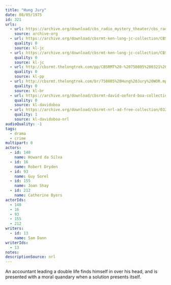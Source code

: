 ```yaml
---
title: "Hung Jury"
date: 08/05/1975
id: 321
urls: 
  - url: https://archive.org/download/cbs_radio_mystery_theater/cbs_radio_mystery_theater-0301-0350.zip/cbs_radio_mystery_theater-0301-0350%2Fcbsrmt_0321_hung_jury.mp3
    source: archive-org
  - url: https://archive.org/download/cbsrmt-ken-long-jc-collection/CBSRMT - 750805 0321 Hung Jury vbr kb2_jc.mp3
    quality: 0
    source: kl-jc
  - url: https://archive.org/download/cbsrmt-ken-long-jc-collection/CBSRMT - 750805 0321 Hung Jury vbr kb_jc.mp3
    quality: 0
    source: kl-jc
  - url: http://cbsrmt.thelongtrek.com/pp/CBSRMT%20-%20750805%200321%20Hung%20Jury_pp.mp3
    quality: 0
    source: kl-pp
  - url: http://cbsrmt.thelongtrek.com/br/750805%20Hung%20Jury%20WOR.mp3
    quality: 0
    source: kl-br
  - url: https://archive.org/download/cbsrmt-david-oxford-boa-collection/CBSRMT-750805-0321-Hung-Jury-(128-44)_KIXI-{BoA}.mp3
    quality: 0
    source: kl-davidoboa
  - url: https://archive.org/download/cbsrmt-nrl-ad-free-collection/0321%20CBSRMT-750805-0321-Hung-Jury-(128-44)_KIXI-%7BBoA%7D%20(no%20ads).mp3
    quality: 1
    source: kl-davidoboa-nrl
audioQuality: -1
tags: 
  - drama
  - crime
multipart: 0
actors:  
  - id: 140
    name: Howard da Silva  
  - id: 16
    name: Robert Dryden  
  - id: 93
    name: Guy Sorel  
  - id: 155
    name: Joan Shay  
  - id: 212
    name: Catherine Byers
actorIds:  
  - 140  
  - 16  
  - 93  
  - 155  
  - 212
writers:  
  - id: 13
    name: Sam Dann
writerIds:  
  - 13
notes: 
descriptionSource: nrl
---
```

An accountant leading a double life finds himself in over his head, and is presented with a moral quandary when a solution presents itself.